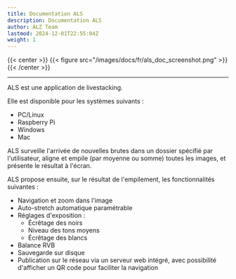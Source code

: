 ```yaml
---
title: Documentation ALS
description: Documentation ALS
author: ALZ Team
lastmod: 2024-12-01T22:55:04Z
weight: 1
---
```


{{< center >}}
{{< figure src="/images/docs/fr/als_doc_screenshot.png" >}}
{{< /center >}}

---

ALS est une application de livestacking.

Elle est disponible pour les systèmes suivants :

- PC/Linux
- Raspberry Pi
- Windows
- Mac

ALS surveille l'arrivée de nouvelles brutes dans un dossier spécifié par l'utilisateur, aligne et empile
(par moyenne ou somme) toutes les images, et présente le résultat à l'écran.

ALS propose ensuite, sur le résultat de l'empilement, les fonctionnalités suivantes :

- Navigation et zoom dans l'image
- Auto-stretch automatique paramétrable
- Réglages d'exposition :
    - Écrêtage des noirs
    - Niveau des tons moyens
    - Écrêtage des blancs
- Balance RVB
- Sauvegarde sur disque
- Publication sur le réseau via un serveur web intégré, avec possibilité d'afficher un QR code pour
  faciliter la navigation
